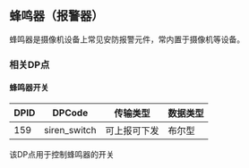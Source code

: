 ## 蜂鸣器（报警器）
蜂鸣器是摄像机设备上常见安防报警元件，常内置于摄像机等设备。

### 相关DP点

#### 蜂鸣器开关

| DPID | DPCode       | 传输类型     | 数据类型 |
| ---- | ------------ | ------------ | -------- |
| 159  | siren_switch | 可上报可下发 | 布尔型   |

该DP点用于控制蜂鸣器的开关

